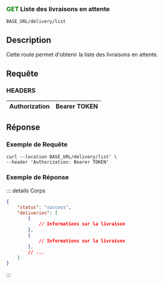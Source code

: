 ### <span style="color:green">GET</span> Liste des livraisons en attente

````
BASE_URL/delivery/list
````

## Description

Cette route permet d'obtenir la liste des livraisons en attente.

## Requête

### HEADERS

| Authorization | Bearer TOKEN |
| ------------- | ----------- |

## Réponse

### Exemple de Requête

```curl
curl --location BASE_URL/delivery/list' \
--header 'Authorization: Bearer TOKEN'
```

### Exemple de Réponse

::: details Corps  

```json
{
    "status": "success",
    "deliveries": [
        {
            // Informations sur la livraison
        },
        {
            // Informations sur la livraison
        },
        // ...
    ]
}
```

:::
